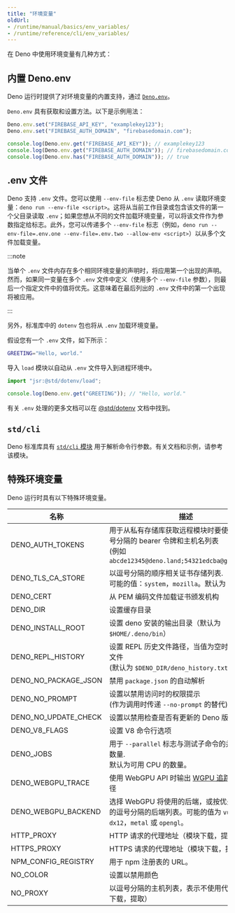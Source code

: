 ```yaml
---
title: "环境变量"
oldUrl:
- /runtime/manual/basics/env_variables/
- /runtime/reference/cli/env_variables/
---
```


在 Deno 中使用环境变量有几种方式：

## 内置 Deno.env

Deno 运行时提供了对环境变量的内置支持，通过
[`Deno.env`](https://docs.deno.com/api/deno/~/Deno.env)。

`Deno.env` 具有获取和设置方法。以下是示例用法：

```ts
Deno.env.set("FIREBASE_API_KEY", "examplekey123");
Deno.env.set("FIREBASE_AUTH_DOMAIN", "firebasedomain.com");

console.log(Deno.env.get("FIREBASE_API_KEY")); // examplekey123
console.log(Deno.env.get("FIREBASE_AUTH_DOMAIN")); // firebasedomain.com
console.log(Deno.env.has("FIREBASE_AUTH_DOMAIN")); // true
```

## .env 文件

Deno 支持 `.env` 文件。您可以使用 `--env-file` 标志使 Deno 从 `.env` 读取环境变量：`deno run --env-file <script>`。这将从当前工作目录或包含该文件的第一个父目录读取 `.env`；如果您想从不同的文件加载环境变量，可以将该文件作为参数指定给标志。此外，您可以传递多个 `--env-file` 标志（例如，`deno run --env-file=.env.one --env-file=.env.two --allow-env <script>`）以从多个文件加载变量。

:::note

当单个 `.env` 文件内存在多个相同环境变量的声明时，将应用第一个出现的声明。然而，如果同一变量在多个 `.env` 文件中定义（使用多个 `--env-file` 参数），则最后一个指定文件中的值将优先。这意味着在最后列出的 `.env` 文件中的第一个出现将被应用。

:::

另外，标准库中的 `dotenv` 包也将从 `.env` 加载环境变量。

假设您有一个 `.env` 文件，如下所示：

```sh
GREETING="Hello, world."
```

导入 `load` 模块以自动从 `.env` 文件导入到进程环境中。

```ts
import "jsr:@std/dotenv/load";

console.log(Deno.env.get("GREETING")); // "Hello, world."
```

有关 `.env` 处理的更多文档可以在
[@std/dotenv](https://jsr.io/@std/dotenv/doc) 文档中找到。

## `std/cli`

Deno 标准库具有 [`std/cli` 模块](https://jsr.io/@std/cli) 用于解析命令行参数。有关文档和示例，请参考该模块。

## 特殊环境变量

Deno 运行时具有以下特殊环境变量。

| 名称                 | 描述                                                                                                                                                                       |
| -------------------- | -------------------------------------------------------------------------------------------------------------------------------------------------------------------------- |
| DENO_AUTH_TOKENS     | 用于从私有存储库获取远程模块时要使用的以分号分隔的 bearer 令牌和主机名列表<br />(例如 `abcde12345@deno.land;54321edcba@github.com`) |
| DENO_TLS_CA_STORE    | 以逗号分隔的顺序相关证书存储列表.<br />可能的值：`system`，`mozilla`。默认为 `mozilla`。                                                                                     |
| DENO_CERT            | 从 PEM 编码文件加载证书颁发机构                                                                                                                                      |
| DENO_DIR             | 设置缓存目录                                                                                                                                                           |
| DENO_INSTALL_ROOT    | 设置 deno 安装的输出目录（默认为 `$HOME/.deno/bin`）                                                                                                               |
| DENO_REPL_HISTORY    | 设置 REPL 历史文件路径，当值为空时禁用历史文件<br />(默认为 `$DENO_DIR/deno_history.txt`)                                                                         |
| DENO_NO_PACKAGE_JSON | 禁用 `package.json` 的自动解析                                                                                                                                     |
| DENO_NO_PROMPT       | 设置以禁用访问时的权限提示<br />(作为调用时传递 `--no-prompt` 的替代)                                                                                             |
| DENO_NO_UPDATE_CHECK | 设置以禁用检查是否有更新的 Deno 版本                                                                                                                                |
| DENO_V8_FLAGS        | 设置 V8 命令行选项                                                                                                                                                    |
| DENO_JOBS            | 用于 `--parallel` 标志与测试子命令的并行工作者数量.<br />默认为可用 CPU 的数量。                                                                                        |
| DENO_WEBGPU_TRACE    | 使用 WebGPU API 时输出 [WGPU 追踪](https://github.com/gfx-rs/wgpu/pull/619) 的目录路径                                                                                 |
| DENO_WEBGPU_BACKEND  | 选择 WebGPU 将使用的后端，或按优先顺序列出的逗号分隔的后端列表。可能的值为 `vulkan`，`dx12`，`metal` 或 `opengl`。                                                   |
| HTTP_PROXY           | HTTP 请求的代理地址（模块下载，提取）                                                                                                                                  |
| HTTPS_PROXY          | HTTPS 请求的代理地址（模块下载，提取）                                                                                                                                 |
| NPM_CONFIG_REGISTRY  | 用于 npm 注册表的 URL。                                                                                                                                                 |
| NO_COLOR             | 设置以禁用颜色                                                                                                                                                         |
| NO_PROXY             | 以逗号分隔的主机列表，表示不使用代理（模块下载，提取）                                                                                                                 |
